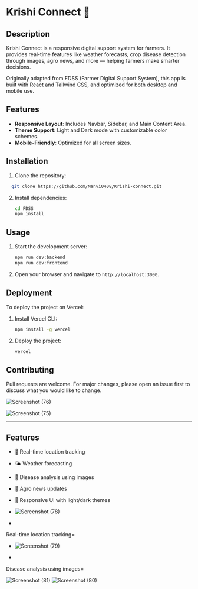 # Krishi Connect 🌾

## Description
Krishi Connect is a responsive digital support system for farmers. It provides real-time features like weather forecasts, crop disease detection through images, agro news, and more — helping farmers make smarter decisions.

Originally adapted from FDSS (Farmer Digital Support System), this app is built with React and Tailwind CSS, and optimized for both desktop and mobile use.

## Features
- **Responsive Layout**: Includes Navbar, Sidebar, and Main Content Area.
- **Theme Support**: Light and Dark mode with customizable color schemes.
- **Mobile-Friendly**: Optimized for all screen sizes.

## Installation
1. Clone the repository:
```bash
  git clone https://github.com/Manvi0408/Krishi-connect.git
```

2. Install dependencies:
   ```bash
   cd FDSS
   npm install
   ```

## Usage
1. Start the development server:
   ```bash
   npm run dev:backend
   npm run dev:frontend
   ```
2. Open your browser and navigate to `http://localhost:3000`.

## Deployment
To deploy the project on Vercel:
1. Install Vercel CLI:
   ```bash
   npm install -g vercel
   ```
2. Deploy the project:
   ```bash
   vercel
   ```

## Contributing
Pull requests are welcome. For major changes, please open an issue first to discuss what you would like to change.

![Screenshot (76)](https://github.com/user-attachments/assets/bf8b8525-a5aa-4595-9679-b5185c4ad661)

![Screenshot (75)](https://github.com/user-attachments/assets/bd7905d5-a083-4e7c-89c5-354cf67bf144)


---

## Features
- 📍 Real-time location tracking
- 🌤️ Weather forecasting
- 🌱 Disease analysis using images
- 📰 Agro news updates
- 🧭 Responsive UI with light/dark themes

- ![Screenshot (78)](https://github.com/user-attachments/assets/1916b7f8-2090-42d3-805d-883e8cf16e05)
- 
Real-time location tracking=
- ![Screenshot (79)](https://github.com/user-attachments/assets/4ea2e270-b461-4400-84ce-9535749a09c8)

- 
Disease analysis using images=

![Screenshot (81)](https://github.com/user-attachments/assets/0ca36605-1039-43b9-8bcd-47b5085dabda)
![Screenshot (80)](https://github.com/user-attachments/assets/49aaa0f9-6982-4b68-b982-8b4beae3f28d)




